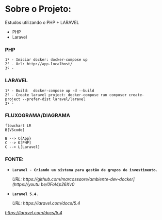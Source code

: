 # Sobre o Projeto:
Estudos utilizando o PHP + LARAVEL

- PHP
- Laravel


### PHP

```
1º - Iniciar docker: docker-compose up
2º - Url: http://app.localhost/
3º -
```

### LARAVEL

```
1º - Build:  docker-compose up -d --build
2º - Create laravel project: docker-compose run composer create-project --prefer-dist laravel/laravel 
3º - 
```


### FLUXOGRAMA/DIAGRAMA

```mermaid
flowchart LR
B[VScode]

B --> C{App}
C --> K[PHP]
C --> L[Laravel]
```



### FONTE:
<ul>
  
  <li>
    <p><b><code>Laravel - Criando um sistema para gestão de grupos de investimento.</code></b></p>
    <p><i>URL: https://github.com/marcossaore/ambiente-dev-docker](https://youtu.be/0Fol4p26Xv0 </i></p>
  </li>
  
  <li>
    <p><b><code>Laravel 5.4.</code></b></p>
    <p><i>URL: https://laravel.com/docs/5.4</p>
  </li>
 
</ul>
  
  
  https://laravel.com/docs/5.4
